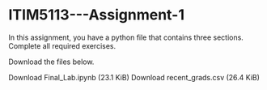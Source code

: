# ITIM5113---Assignment-1

In this assignment, you have a python file that contains three sections. Complete all required exercises.

Download the files below.

 Download Final_Lab.ipynb (23.1 KiB)‎
 Download recent_grads.csv (26.4 KiB)
